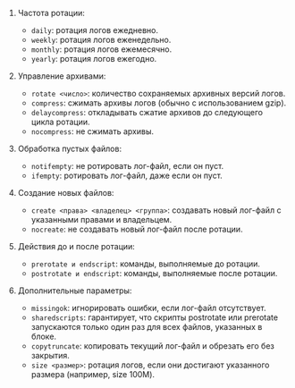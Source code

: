 1. Частота ротации:
   - ```daily```: ротация логов ежедневно.
   - ```weekly```: ротация логов еженедельно.
   - ```monthly```: ротация логов ежемесячно.
   - ```yearly```: ротация логов ежегодно.

2. Управление архивами:
   - ```rotate <число>```: количество сохраняемых архивных версий логов.
   - ```compress```: сжимать архивы логов (обычно с использованием gzip).
   - ```delaycompress```: откладывать сжатие архивов до следующего цикла ротации.
   - ```nocompress```: не сжимать архивы.

3. Обработка пустых файлов:
   - ```notifempty```: не ротировать лог-файл, если он пуст.
   - ```ifempty```: ротировать лог-файл, даже если он пуст.

4. Создание новых файлов:
   - ```create <права> <владелец> <группа>```: создавать новый лог-файл с указанными правами и владельцем.
   - ```nocreate```: не создавать новый лог-файл после ротации.

5. Действия до и после ротации:
   - ```prerotate и endscript```: команды, выполняемые до ротации.
   - ```postrotate и endscript```: команды, выполняемые после ротации.

6. Дополнительные параметры:
   - ```missingok```: игнорировать ошибки, если лог-файл отсутствует.
   - ```sharedscripts```: гарантирует, что скрипты postrotate или prerotate запускаются только один раз для всех файлов, указанных в блоке.
   - ```copytruncate```: копировать текущий лог-файл и обрезать его без закрытия.
   - ```size <размер>```: ротация логов, если они достигают указанного размера (например, size 100M).

